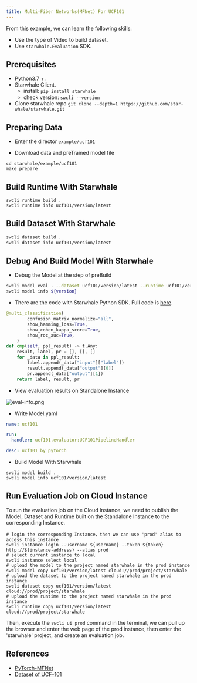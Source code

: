 ```yaml
---
title: Multi-Fiber Networks(MFNet) For UCF101
---
```


From this example, we can learn the following skills:

- Use the type of Video to build dataset.
- Use `starwhale.Evaluation` SDK.

## Prerequisites

- Python3.7 +.
- Starwhale Client.
  - install: `pip install starwhale`
  - check version: `swcli --version`
- Clone starwhale repo `git clone --depth=1 https://github.com/star-whale/starwhale.git`

## Preparing Data

- Enter the director `example/ucf101`

- Download data and preTrained model file

```shell
cd starwhale/example/ucf101
make prepare
```

## Build Runtime With Starwhale

```shell
swcli runtime build .
swcli runtime info ucf101/version/latest
```

## Build Dataset With Starwhale

```bash
swcli dataset build .
swcli dataset info ucf101/version/latest
```

## Debug And Build Model With Starwhale

- Debug the Model at the step of preBuild

```bash
swcli model eval . --dataset ucf101/version/latest --runtime ucf101/version/latest
swcli model info ${version}
```

- There are the code with Starwhale Python SDK. Full code is [here](https://github.com/star-whale/starwhale/blob/main/example/ucf101/ucf101/evaluator.py).

```python
@multi_classification(
        confusion_matrix_normalize="all",
        show_hamming_loss=True,
        show_cohen_kappa_score=True,
        show_roc_auc=True,
    )
def cmp(self, ppl_result) -> t.Any:
    result, label, pr = [], [], []
    for _data in ppl_result:
        label.append(_data["input"]["label"])
        result.append(_data["output"][0])
        pr.append(_data["output"][1])
    return label, result, pr
```

- View evaluation results on Standalone Instance

![eval-info.png](../img/examples/ucf101-eval.png)

- Write Model.yaml

```yaml
name: ucf101

run:
  handler: ucf101.evaluator:UCF101PipelineHandler

desc: ucf101 by pytorch
```

- Build Model With Starwhale

```shell
swcli model build .
swcli model info ucf101/version/latest
```

## Run Evaluation Job on Cloud Instance

To run the evaluation job on the Cloud Instance, we need to publish the Model, Dataset and Runtime built on the Standalone Instance to the corresponding Instance.

```shell
# login the corresponding Instance，then we can use 'prod' alias to access this instance
swcli instance login --username ${username} --token ${token}  http://${instance-address} --alias prod
# select current instance to local
swcli instance select local
# upload the model to the project named starwhale in the prod instance
swcli model copy ucf101/version/latest cloud://prod/project/starwhale
# upload the dataset to the project named starwhale in the prod instance
swcli dataset copy ucf101/version/latest cloud://prod/project/starwhale
# upload the runtime to the project named starwhale in the prod instance
swcli runtime copy ucf101/version/latest cloud://prod/project/starwhale
```

Then, execute the `swcli ui prod` command in the terminal, we can pull up the browser and enter the web page of the prod instance, then enter the 'starwhale' project, and create an evaluation job.

## References

- [PyTorch-MFNet](https://github.com/cypw/PyTorch-MFNet)
- [Dataset of UCF-101](https://www.crcv.ucf.edu/data/UCF101.php)
